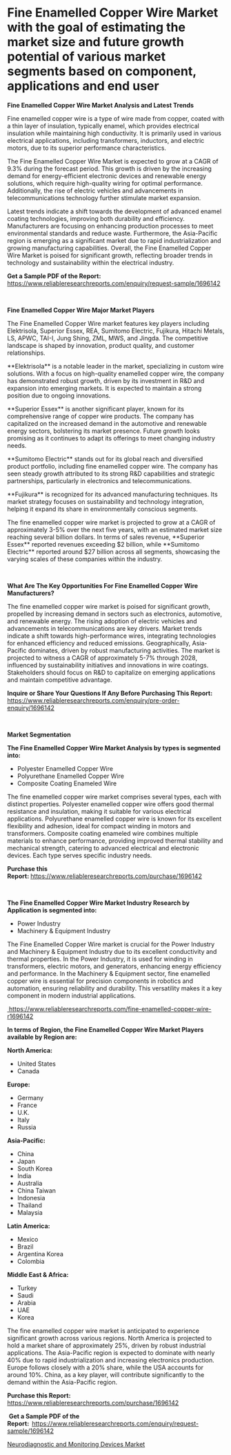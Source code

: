 <p><h1>Fine Enamelled Copper Wire Market with the goal of estimating the market size and future growth potential of various market segments based on component, applications and end user</h1></p><p><strong>Fine Enamelled Copper Wire Market Analysis and Latest Trends</strong></p>
<p><p>Fine enamelled copper wire is a type of wire made from copper, coated with a thin layer of insulation, typically enamel, which provides electrical insulation while maintaining high conductivity. It is primarily used in various electrical applications, including transformers, inductors, and electric motors, due to its superior performance characteristics.</p><p>The Fine Enamelled Copper Wire Market is expected to grow at a CAGR of 9.3% during the forecast period. This growth is driven by the increasing demand for energy-efficient electronic devices and renewable energy solutions, which require high-quality wiring for optimal performance. Additionally, the rise of electric vehicles and advancements in telecommunications technology further stimulate market expansion.</p><p>Latest trends indicate a shift towards the development of advanced enamel coating technologies, improving both durability and efficiency. Manufacturers are focusing on enhancing production processes to meet environmental standards and reduce waste. Furthermore, the Asia-Pacific region is emerging as a significant market due to rapid industrialization and growing manufacturing capabilities. Overall, the Fine Enamelled Copper Wire Market is poised for significant growth, reflecting broader trends in technology and sustainability within the electrical industry.</p></p>
<p><strong>Get a Sample PDF of the Report:&nbsp;</strong> <a href="https://www.reliableresearchreports.com/enquiry/request-sample/1696142?utm_campaign=48&utm_medium=2&utm_source=Github&utm_content=ia&utm_term=08012025&utm_id=fine-enamelled-copper-wire">https://www.reliableresearchreports.com/enquiry/request-sample/1696142</a></p>
<p>&nbsp;</p>
<p><strong>Fine Enamelled Copper Wire Major Market Players</strong></p>
<p><p>The Fine Enamelled Copper Wire market features key players including Elektrisola, Superior Essex, REA, Sumitomo Electric, Fujikura, Hitachi Metals, LS, APWC, TAI-I, Jung Shing, ZML, MWS, and Jingda. The competitive landscape is shaped by innovation, product quality, and customer relationships.</p><p>**Elektrisola** is a notable leader in the market, specializing in custom wire solutions. With a focus on high-quality enamelled copper wire, the company has demonstrated robust growth, driven by its investment in R&D and expansion into emerging markets. It is expected to maintain a strong position due to ongoing innovations.</p><p>**Superior Essex** is another significant player, known for its comprehensive range of copper wire products. The company has capitalized on the increased demand in the automotive and renewable energy sectors, bolstering its market presence. Future growth looks promising as it continues to adapt its offerings to meet changing industry needs.</p><p>**Sumitomo Electric** stands out for its global reach and diversified product portfolio, including fine enamelled copper wire. The company has seen steady growth attributed to its strong R&D capabilities and strategic partnerships, particularly in electronics and telecommunications.</p><p>**Fujikura** is recognized for its advanced manufacturing techniques. Its market strategy focuses on sustainability and technology integration, helping it expand its share in environmentally conscious segments.</p><p>The fine enamelled copper wire market is projected to grow at a CAGR of approximately 3-5% over the next five years, with an estimated market size reaching several billion dollars. In terms of sales revenue, **Superior Essex** reported revenues exceeding $2 billion, while **Sumitomo Electric** reported around $27 billion across all segments, showcasing the varying scales of these companies within the industry.</p></p>
<p>&nbsp;</p>
<p><strong>What Are The Key Opportunities For Fine Enamelled Copper Wire Manufacturers?</strong></p>
<p><p>The fine enamelled copper wire market is poised for significant growth, propelled by increasing demand in sectors such as electronics, automotive, and renewable energy. The rising adoption of electric vehicles and advancements in telecommunications are key drivers. Market trends indicate a shift towards high-performance wires, integrating technologies for enhanced efficiency and reduced emissions. Geographically, Asia-Pacific dominates, driven by robust manufacturing activities. The market is projected to witness a CAGR of approximately 5-7% through 2028, influenced by sustainability initiatives and innovations in wire coatings. Stakeholders should focus on R&D to capitalize on emerging applications and maintain competitive advantage.</p></p>
<p><strong>Inquire or Share Your Questions If Any Before Purchasing This Report:</strong> <a href="https://www.reliableresearchreports.com/enquiry/pre-order-enquiry/1696142?utm_campaign=48&utm_medium=2&utm_source=Github&utm_content=ia&utm_term=08012025&utm_id=fine-enamelled-copper-wire">https://www.reliableresearchreports.com/enquiry/pre-order-enquiry/1696142</a></p>
<p>&nbsp;</p>
<p><strong>Market Segmentation</strong></p>
<p><strong>The Fine Enamelled Copper Wire Market Analysis by types is segmented into:</strong></p>
<p><ul><li>Polyester Enamelled Copper Wire</li><li>Polyurethane Enamelled Copper Wire</li><li>Composite Coating Enameled Wire</li></ul></p>
<p><p>The fine enamelled copper wire market comprises several types, each with distinct properties. Polyester enamelled copper wire offers good thermal resistance and insulation, making it suitable for various electrical applications. Polyurethane enamelled copper wire is known for its excellent flexibility and adhesion, ideal for compact winding in motors and transformers. Composite coating enameled wire combines multiple materials to enhance performance, providing improved thermal stability and mechanical strength, catering to advanced electrical and electronic devices. Each type serves specific industry needs.</p></p>
<p><strong>Purchase this Report:&nbsp;</strong><a href="https://www.reliableresearchreports.com/purchase/1696142?utm_campaign=48&utm_medium=2&utm_source=Github&utm_content=ia&utm_term=08012025&utm_id=fine-enamelled-copper-wire">https://www.reliableresearchreports.com/purchase/1696142</a></p>
<p>&nbsp;</p>
<p><strong>The Fine Enamelled Copper Wire Market Industry Research by Application is segmented into:</strong></p>
<p><ul><li>Power Industry</li><li>Machinery & Equipment Industry</li></ul></p>
<p><p>The Fine Enamelled Copper Wire market is crucial for the Power Industry and Machinery & Equipment Industry due to its excellent conductivity and thermal properties. In the Power Industry, it is used for winding in transformers, electric motors, and generators, enhancing energy efficiency and performance. In the Machinery & Equipment sector, fine enamelled copper wire is essential for precision components in robotics and automation, ensuring reliability and durability. This versatility makes it a key component in modern industrial applications.</p></p>
<p><a href="https://www.reliableresearchreports.com/fine-enamelled-copper-wire-r1696142?utm_campaign=48&utm_medium=2&utm_source=Github&utm_content=ia&utm_term=08012025&utm_id=fine-enamelled-copper-wire">&nbsp;https://www.reliableresearchreports.com/fine-enamelled-copper-wire-r1696142</a></p>
<p><strong>In terms of Region, the Fine Enamelled Copper Wire Market Players available by Region are:</strong></p>
<p>
    <p> <strong> North America: </strong>
        <ul>
            <li>United States</li>
            <li>Canada</li>
        </ul>
        </p> 
    <p> <strong> Europe: </strong>
        <ul>
            <li>Germany</li>
            <li>France</li>
            <li>U.K.</li>
            <li>Italy</li>
            <li>Russia</li>
        </ul>
        </p> 
    <p> <strong> Asia-Pacific: </strong>
        <ul>
            <li>China</li>
            <li>Japan</li>
            <li>South Korea</li>
            <li>India</li>
            <li>Australia</li>
            <li>China Taiwan</li>
            <li>Indonesia</li>
            <li>Thailand</li>
            <li>Malaysia</li>
        </ul>
        </p> 
    <p> <strong> Latin America: </strong>
        <ul>
            <li>Mexico</li>
            <li>Brazil</li>
            <li>Argentina Korea</li>
            <li>Colombia</li>
        </ul>
        </p> 
    <p> <strong> Middle East & Africa: </strong>
        <ul>
            <li>Turkey</li>
            <li>Saudi</li>
            <li>Arabia</li>
            <li>UAE</li>
            <li>Korea</li>
        </ul>
    </p>
    </p>
<p><p>The fine enamelled copper wire market is anticipated to experience significant growth across various regions. North America is projected to hold a market share of approximately 25%, driven by robust industrial applications. The Asia-Pacific region is expected to dominate with nearly 40% due to rapid industrialization and increasing electronics production. Europe follows closely with a 20% share, while the USA accounts for around 10%. China, as a key player, will contribute significantly to the demand within the Asia-Pacific region.</p></p>
<p><strong>Purchase this Report: </strong><a href="https://www.reliableresearchreports.com/purchase/1696142?utm_campaign=48&utm_medium=2&utm_source=Github&utm_content=ia&utm_term=08012025&utm_id=fine-enamelled-copper-wire">https://www.reliableresearchreports.com/purchase/1696142</a></p>
<p>&nbsp;<strong>Get a Sample PDF of the Report:&nbsp;&nbsp;</strong><a href="https://www.reliableresearchreports.com/enquiry/request-sample/1696142?utm_campaign=48&utm_medium=2&utm_source=Github&utm_content=ia&utm_term=08012025&utm_id=fine-enamelled-copper-wire">https://www.reliableresearchreports.com/enquiry/request-sample/1696142</a></p>
<p><strong></strong></p>
<p><p><a href="https://github.com/mathastilley812967/Market-Research-Report-List-1/blob/main/neurodiagnostic-and-monitoring-devices-market.md?utm_campaign=48&utm_medium=2&utm_source=Github&utm_content=ia&utm_term=08012025&utm_id=fine-enamelled-copper-wire">Neurodiagnostic and Monitoring Devices Market</a></p></p>